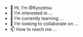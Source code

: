 - 👋 Hi, I’m @Kyozetsu
- 👀 I’m interested in ...
- 🌱 I’m currently learning ...
- 💞️ I’m looking to collaborate on ...
- 📫 How to reach me ...

<!---
Kyozetsu/Kyozetsu is a ✨ special ✨ repository because its `README.md` (this file) appears on your GitHub profile.
You can click the Preview link to take a look at your changes.
--->
